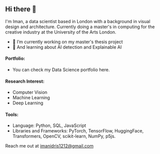 ## Hi there 👋

I'm Iman, a data scientist based in London with a background in visual design and architecture. Currently doing a master's in computing for the creative industry at the University of the Arts London.


- 🔭 I’m currently working on my master's thesis project 
- 🌱 And learning about AI detection and Explainable AI 



#### Portfolio:
- You can check my Data Science portfolio here.
  
#### Research Interest:
- Computer Vision
- Machine Learning
- Deep Learning

#### Tools:
- Language: Python, SQL, JavaScript 
- Libraries and Frameworks: PyTorch, TensorFlow, HuggingFace, Transformers, OpenCV, scikit-learn, NumPy, p5js.

Reach me out at imanidris1212@gmail.com


<!-- 
geometric machine learning
Computer Graphics
AI Safety
semantic image understanding
interactive real-time image processing
human-computer-interaction
image/signal analysis
responsible AI
… -->


